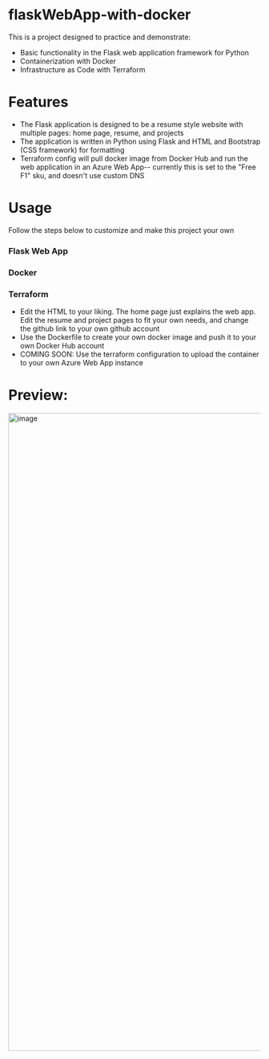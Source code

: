 # flaskWebApp-with-docker
This is a project designed to practice and demonstrate:
- Basic functionality in the Flask web application framework for Python
- Containerization with Docker
- Infrastructure as Code with Terraform

# Features
- The Flask application is designed to be a resume style website with multiple pages: home page, resume, and projects
- The application is written in Python using Flask and HTML and Bootstrap (CSS framework) for formatting
- Terraform config will pull docker image from Docker Hub and run the web application in an Azure Web App-- currently this is set to the "Free F1" sku, and doesn't use custom DNS

# Usage
Follow the steps below to customize and make this project your own
### Flask Web App


### Docker


### Terraform
- Edit the HTML to your liking. The home page just explains the web app. Edit the resume and project pages to fit your own needs, and change the github link to your own github account
- Use the Dockerfile to create your own docker image and push it to your own Docker Hub account
- COMING SOON: Use the terraform configuration to upload the container to your own Azure Web App instance

# Preview:
<img width="1271" alt="image" src="https://github.com/dk-fern/flaskWebApp-with-docker/assets/110493897/0bb47735-7585-4b71-8077-a2ace6f3ab0d">
